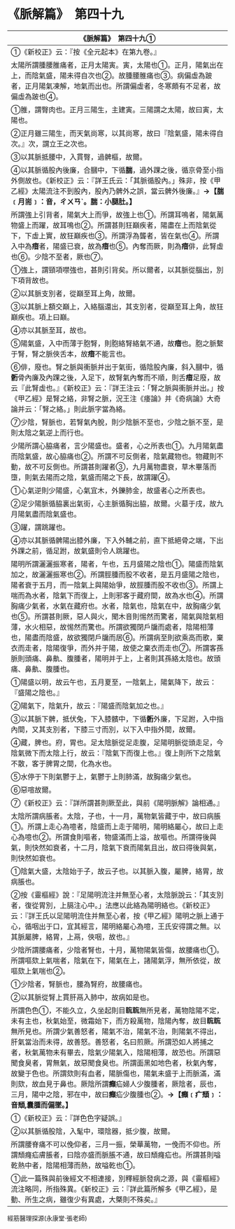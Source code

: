 # 《脈解篇》　第四十九

|**《脈解篇》　第四十九①**|
|---|
|①《新校正》云：『按《全元起本》在第九卷。』|
|太陽所謂腫腰脽痛者，正月太陽寅。寅，太陽也①。正月，陽氣出在上，而陰氣盛，陽未得自次也②。故腫腰脽痛也③。病偏虛為跛者，正月陽氣凍解，地氣而出也。所謂偏虛者，冬寒頗有不足者，故偏虛為跛也④。|
|①脽，謂臀肉也。正月三陽生，主建寅。三陽謂之太陽，故曰寅，太陽也。|
|②正月雖三陽生，而天氣尚寒，以其尚寒，故曰『陰氣盛，陽未得自次。』次，謂立王之次也。|
|③以其脈抵腰中，入貫臀，過髀樞，故爾。|
|④以其脈循股內後廉，合膕中，下循**腨**，過外踝之後，循京骨至小指外側故也。《新校正》云：『詳王氏云：「其脈循股內。」殊非，按《甲乙經》太陽流注不到股內，股內乃髀外之誤，當云髀外後廉。』**→【腨﹝月耑﹞：音，ㄔㄨㄢˋ。腨：小腿肚。】**|
|所謂強上引背者，陽氣大上而爭，故強上也①。所謂耳鳴者，陽氣萬物盛上而躍，故耳鳴也②。所謂甚則狂巔疾者，陽盡在上而陰氣從下，下虛上實，故狂巔疾也③。所謂浮為聾者，皆在氣也④。所謂入中為**瘖**者，陽盛已衰，故為**瘖**也⑤。內奪而厥，則為**瘖**俳，此腎虛也⑥。少陰不至者，厥也⑦。|
|①強上，謂頸項噤強也，甚則引背矣。所以爾者，以其脈從腦出，別下項背故也。|
|②以其脈支別者，從巔至耳上角，故爾。|
|③以其脈上額交巔上，入絡腦還出，其支別者，從巔至耳上角，故狂巔疾也。項上曰巔。|
|④亦以其脈至耳，故也。|
|⑤陽氣盛，入中而薄于胞腎，則胞絡腎絡氣不通，故**瘖**也。胞之脈繫于腎，腎之脈俠舌本，故**瘖**不能言也。|
|⑥俳，廢也。腎之脈與衝脈并出于氣街，循陰股內廉，斜入膕中，循**䯒**骨內廉及內踝之後，入足下，故腎氣內奪而不順，則舌**瘖**足廢，故云『此腎虛也。』《新校正》云：『詳王注云：「腎之脈與衝脈并出。」按《甲乙經》是腎之絡，非腎之脈，況王注《痿論》并《奇病論》大奇論并云：「腎之絡。」則此脈字當為絡。|
|⑦少陰，腎脈也，若腎氣內脫，則少陰脈不至也，少陰之脈不至，是則太陰之氣逆上而行也。|
|少陽所謂心脇痛者，言少陽盛也。盛者，心之所表也①。九月陽氣盡而陰氣盛，故心脇痛也②。所謂不可反側者，陰氣藏物也。物藏則不動，故不可反側也。所謂甚則躍者③，九月萬物盡衰，草木畢落而墮，則氣去陽而之陰，氣盛而陽之下長，故謂躍④。|
|①心氣逆則少陽盛，心氣宜木，外鑠肺金，故盛者心之所表也。|
|②足少陽脈循脇裏出氣街，心主脈循胸出脇，故爾。火墓于戌，故九月陽氣盡而陰氣盛也。|
|③躍，謂跳躍也。|
|④亦以其脈循髀陽出膝外廉，下入外輔之前，直下抵絕骨之端，下出外踝之前，循足跗，故氣盛則令人跳躍也。|
|陽明所謂灑灑振寒者，陽者，午也，五月盛陽之陰也①。陽盛而陰氣加之，故灑灑振寒也②。所謂脛腫而股不收者，是五月盛陽之陰也，陽者衰于五月，而一陰氣上與陽始爭，故脛腫而股不收也③。所謂上喘而為水者，陰氣下而復上，上則邪客于藏府間，故為水也④。所謂胸痛少氣者，水氣在藏府也。水者，陰氣也，陰氣在中，故胸痛少氣也⑤。所謂甚則厥，惡人與火，聞木音則惕然而驚者，陽氣與陰氣相薄，水火相惡，故惕然而驚也。所謂欲獨閉戶牖而處者，陰陽相薄也，陽盡而陰盛，故欲獨閉戶牖而居⑥。所謂病至則欲乘高而歌，棄衣而走者，陰陽復爭，而外并于陽，故使之棄衣而走也⑦。所謂客孫脈則頭痛、鼻鼽、腹腫者，陽明并于上，上者則其孫絡太陰也。故頭痛、鼻鼽、腹腫也。|
|①陽盛以明，故云午也，五月夏至，一陰氣上，陽氣降下，故云：『盛陽之陰也。』|
|②陽氣下，陰氣升，故云：『陽盛而陰氣加之也。』|
|③以其脈下髀，抵伏兔，下入膝髕中，下循**䯒**外廉，下足跗，入中指內間，又其支別者，下膝三寸而別，以下入中指外間，故爾。|
|④藏，脾也。府，胃也。足太陰脈從足走腹，足陽明脈從頭走足，今陰氣微下而太陰上行，故云：『陰氣下而復上也。』復上則所下之陰氣不散，客于脾胃之間，化為水也。|
|⑤水停于下則氣鬱于上，氣鬱于上則肺滿，故胸痛少氣也。|
|⑥惡喧故爾。|
|⑦《新校正》云：『詳所謂甚則厥至此，與前《陽明脈解》論相通。』|
|太陰所謂病脹者。太陰，子也，十一月，萬物氣皆藏于中，故曰病脹①。所謂上走心為噫者，陰盛而上走于陽明，陽明絡屬心，故曰上走心為噫也②。所謂食則嘔者，物盛滿而上溢，故嘔也。所謂得後與氣，則快然如衰者，十二月，陰氣下衰而陽氣且出，故曰得後與氣，則快然如衰也。|
|①陰氣大盛，太陰始于子，故云子也。以其脈入腹，屬脾，絡胃，故病脹也。|
|②按《靈樞經》說：『足陽明流注并無至心者，太陰脈說云：「其支別者，復從胃別，上膈注心中。」法應以此絡為陽明絡也。《新校正》云：『詳王氏以足陽明流住并無至心者，按《甲乙經》陽明之脈上通于心，循咽出于口，宜其經言，陽明絡屬心為噫，王氏安得謂之無。以其脈屬脾，絡胃，上鬲，俠咽，故也。』|
|少陰所謂腰痛者，少陰者腎也，十月，萬物陽氣皆傷，故腰痛也①。所謂嘔欬上氣喘者，陰氣在下，陽氣在上，諸陽氣浮，無所依從，故嘔欬上氣喘也②。|
|①少陰者，腎脈也，腰為腎府，故腰痛也。|
|②以其脈從腎上貫肝鬲入肺中，故病如是也。|
|所謂色色①，不能久立，久坐起則目**䀮䀮**無所見者，萬物陰陽不定，未有主也，秋氣始至，微霜始下，而方殺萬物，陰陽內奪，故目**䀮䀮**無所見也。所謂少氣善怒者，陽氣不治，陽氣不治，則陽氣不得出，肝氣當治而未得，故善怒。善怒者，名曰煎厥。所謂恐如人將捕之者，秋氣萬物未有畢去，陰氣少陽氣入，陰陽相薄，故恐也。所謂惡聞食臭者，胃無氣，故惡聞食臭也。所謂面黑如地色者，秋氣內奪，故變于色也。所謂欬則有血者，陽脈傷也，陽氣未盛于上而脈滿，滿則欬，故血見于鼻也。厥陰所謂**㿗**疝婦人少腹腫者，厥陰者，辰也，三月，陽中之陰，邪在中，故曰**㿗**疝少腹腫也②。**→【****㿗****﹝疒頹﹞：音頹,囊腫而偏墜。】**|
|①《新校正》云：『詳色色字疑誤。』|
|②以其脈循股陰，入髦中，環陰器，抵少腹，故爾。|
|所謂腰脊痛不可以俛仰者，三月一振，榮華萬物，一俛而不仰也。所謂頹癃疝膚脹者，曰陰亦盛而脈脹不通，故曰頹癃疝也。所謂甚則嗌乾熱中者，陰陽相薄而熱，故嗌乾也①。|
|①此一篇殊與前後經文不相連接，別釋經脈發病之源，與《靈樞經》流注略同，所指殊異。《新校正》云：『詳此篇所解多《甲乙經》，是動、所生之病，雖復少有異處，大槩則不殊矣。』|


經筋醫理探源(永康堂‧張老師)


